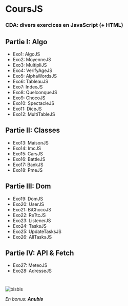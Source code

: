 # CoursJS
### CDA: divers exercices en JavaScript (+ HTML)

## Partie I: Algo
- Exo1: AlgoJS
- Exo2: MoyenneJS
- Exo3: MultipliJS
- Exo4: VerifyAgeJS
- Exo5: AlphaWordsJS
- Exo6: TableauJS
- Exo7: IndexJS
- Exo8: QuelconqueJS
- Exo9: ChocoJS
- Exo10: SpectacleJS
- Exo11: DiceJS
- Exo12: MultiTableJS

## Partie II: Classes
- Exo13: MaisonJS
- Exo14: ImcJS
- Exo15: CarsJS
- Exo16: BattleJS
- Exo17: BankJS
- Exo18: PmeJS

## Partie III: Dom
- Exo19: DomJS
- Exo20: UserJS
- Exo21: BiChocoJS
- Exo22: ReTtcJS
- Exo23: ListenerJS
- Exo24: TasksJS
- Exo25: UpdateTasksJS
- Exo26: AllTasksJS

## Partie IV: API & Fetch
- Exo27: MeteoJS
- Exo28: AdresseJS
  
#
![bisbis](https://github.com/Camille-Durand/CoursJS/assets/75265358/7f6acc0f-19f5-4e48-873d-b35d025c69c7)

*En bonus:* ***Anubis***
